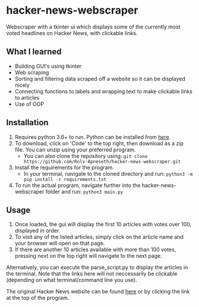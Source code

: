 # hacker-news-webscraper

Webscraper with a tkinter ui which displays some of the currently most voted headlines on Hacker News, with clickable links.

## What I learned

- Building GUI's using tkinter
- Web scraping
- Sorting and filtering data scraped off a website so it can be displayed nicely
- Connecting functions to labels and wrapping text to make clickable links to articles
- Use of OOP

## Installation

1. Requires python 3.6+ to run. Python can be installed from [here](https://www.python.org/downloads/).
2. To download, click on 'Code' to the top right, then download as a zip file. You can unzip using your preferred program.
   - You can also clone the repository using: `git clone https://github.com/Rolv-Apneseth/hacker-news-webscraper.git`
3. Install the requirements for the program.
   - In your terminal, navigate to the cloned directory and run: `python3 -m pip install -r requirements.txt`
4. To run the actual program, navigate further into the hacker-news-webscraper folder and run: `python3 main.py`

## Usage

1. Once loaded, the gui will display the first 10 articles with votes over 100, displayed in order.
2. To visit any of the listed articles, simply click on the article name and your browser will open on that page.
3. If there are another 10 articles available with more than 100 votes, pressing next on the top right will navigate to the next page.

Alternatively, you can execute the parse_script.py to display the articles in the terminal. Note that the links here will not neccessarily be clickable (depending on what terminal/command line you use).

The original Hacker News website can be found [here](https://news.ycombinator.com/) or by clicking the link at the top of the program.

